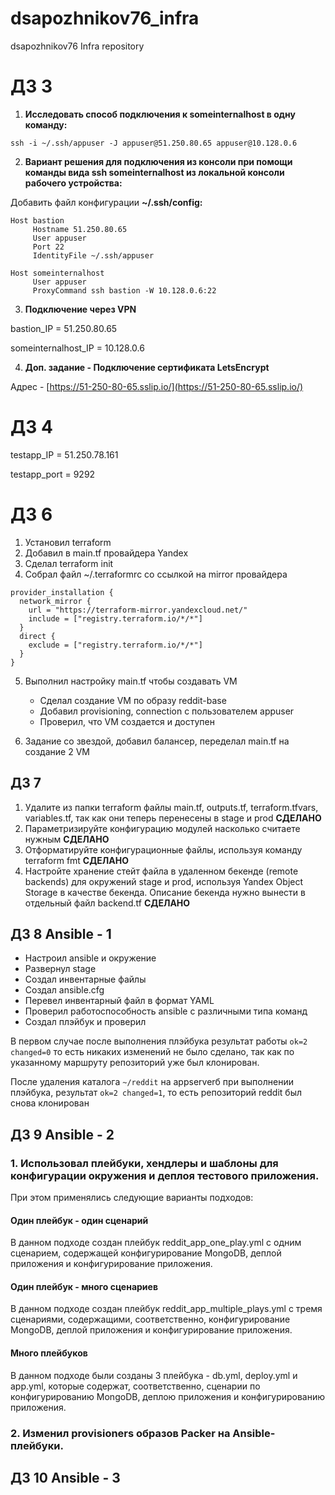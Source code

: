 # dsapozhnikov76_infra
dsapozhnikov76 Infra repository

# ДЗ 3

1. ****Исследовать способ подключения к someinternalhost в одну
команду:****
````
ssh -i ~/.ssh/appuser -J appuser@51.250.80.65 appuser@10.128.0.6
````

2. ****Вариант решения для подключения из консоли при помощи
команды вида ssh someinternalhost из локальной консоли рабочего
устройства:****

Добавить файл конфигурации **~/.ssh/config:**

````
Host bastion
     Hostname 51.250.80.65
     User appuser
     Port 22
     IdentityFile ~/.ssh/appuser

Host someinternalhost
     User appuser
     ProxyCommand ssh bastion -W 10.128.0.6:22
````

3. ****Подключение через VPN****

bastion_IP = 51.250.80.65

someinternalhost_IP = 10.128.0.6

4. ****Доп. задание - Подключение сертификата LetsEncrypt****

Адрес - [https://51-250-80-65.sslip.io/](https://51-250-80-65.sslip.io/)



# ДЗ 4

testapp_IP = 51.250.78.161

testapp_port = 9292

# ДЗ 6

1. Установил terraform 
2. Добавил в main.tf провайдера Yandex
3. Cделал terraform init
4. Собрал файл ~/.terraformrc со ссылкой на mirror провайдера
````
provider_installation {
  network_mirror {
    url = "https://terraform-mirror.yandexcloud.net/"
    include = ["registry.terraform.io/*/*"]
  }
  direct {
    exclude = ["registry.terraform.io/*/*"]
  }
}
````
5. Выполнил настройку main.tf чтобы создавать VM
   - Сделал создание VM по образу reddit-base
   - Добавил provisioning, connection с пользователем appuser
   - Проверил, что VM создается и доступен

6. Задание со звездой, добавил балансер, переделал main.tf на создание 2 VM

## ДЗ 7

1. Удалите из папки terraform файлы main.tf, outputs.tf, terraform.tfvars, 
    variables.tf, так как они теперь перенесены в stage и prod  **СДЕЛАНО** 
2. Параметризируйте конфигурацию модулей насколько считаете нужным **СДЕЛАНО**
3. Отформатируйте конфигурационные файлы, используя команду terraform fmt **СДЕЛАНО**
4. Настройте хранение стейт файла в удаленном бекенде (remote backends) для окружений 
   stage и prod, используя Yandex Object Storage в качестве бекенда. Описание бекенда 
   нужно вынести в отдельный файл backend.tf **СДЕЛАНО**


## ДЗ 8 Ansible - 1

* Настроил ansible и окружение
* Развернул stage
* Создал инвентарные файлы
* Создал ansible.cfg
* Перевел инвентарный файл в формат YAML
* Проверил работоспособность ansible с различными типа команд
* Создал плэйбук и проверил

В первом случае после выполнения плэйбука результат работы
```ok=2 changed=0```
то есть никаких изменений  не было сделано, так как по указанному маршруту 
репозиторий уже был клонирован.

После удаления каталога ```~/reddit``` на appserverб при выполнении плэйбука, результат
```ok=2 changed=1```, то есть репозиторий reddit был снова клонирован

## ДЗ 9 Ansible - 2

### 1. Использовал плейбуки, хендлеры и шаблоны для конфигурации окружения и деплоя тестового приложения.

При этом применялись следующие варианты подходов: 

#### Один плейбук - один сценарий

В данном подходе создан плейбук reddit_app_one_play.yml с одним сценарием, 
содержащей конфигурирование MongoDB, деплой приложения и конфигурирование приложения. 

#### Один плейбук - много сценариев

В данном подходе создан плейбук reddit_app_multiple_plays.yml с тремя сценариями, содержащими, 
соответственно, конфигурирование MongoDB, деплой приложения и конфигурирование приложения. 

#### Много плейбуков

В данном подходе были созданы 3 плейбука - db.yml, deploy.yml и app.yml, которые содержат, 
соответственно, сценарии по конфигурированию MongoDB, деплою приложения и конфигурированию приложения.

### 2. Изменил provisioners образов Packer на Ansible-плейбуки.


## ДЗ 10 Ansible - 3